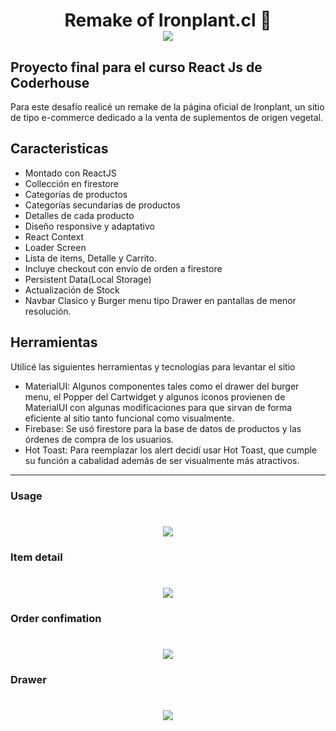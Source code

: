 <h1 align="center"> Remake of Ironplant.cl 🌱
    <br>
    <img src="https://user-images.githubusercontent.com/87249022/200217369-068dad68-8e32-4a4e-be20-75f6f47581c2.png" align="center"></img>
</h1>

## Proyecto final para el curso React Js de Coderhouse

Para este desafío realicé un remake de la página oficial de Ironplant, un sitio de tipo  e-commerce dedicado a la venta de suplementos de origen vegetal. 

## Caracteristicas
- Montado con ReactJS
- Collección en firestore
- Categorías de productos
- Categorías secundarias de productos
- Detalles de cada producto
- Diseño responsive y adaptativo
- React Context
- Loader Screen
- Lista de items, Detalle y Carrito.
- Incluye checkout con envío de orden a firestore
- Persistent Data(Local Storage)
- Actualización de Stock
- Navbar Clasico y Burger menu tipo Drawer en pantallas de menor resolución.

## Herramientas
Utilicé las siguientes herramientas y tecnologías para levantar el sitio
- MaterialUI:
Algunos componentes tales como el drawer del burger menu, el Popper del Cartwidget y algunos íconos provienen de MaterialUI con algunas modificaciones para que sirvan de forma eficiente al sitio tanto funcional como visualmente.
- Firebase: 
Se usó firestore para la base de datos de productos y las órdenes de compra de los usuarios.
- Hot Toast: Para reemplazar los alert decidí usar Hot Toast, que cumple su función a cabalidad además de ser visualmente más atractivos.

___

### Usage
<h1 align="center">
    <img src="https://user-images.githubusercontent.com/87249022/200223646-20f1effa-cbf6-4b32-81c8-1edc0d8b2980.gif" ></img>
</h1>

### Item detail
<h1 align="center">
    <img src="https://user-images.githubusercontent.com/87249022/200223666-c5a7ab0b-4e9d-4a33-a123-9beb99cbdb01.gif" ></img>
</h1>

### Order confimation
<h1 align="center">
    <img src="https://user-images.githubusercontent.com/87249022/200223678-0517da5f-a4b5-4c0b-ba9c-7dccca532c02.gif" ></img>
</h1>

### Drawer
<h1 align="center">
    <img src="https://user-images.githubusercontent.com/87249022/200223685-46f8c79f-f00e-4458-8c6a-d34429663688.gif" ></img>
</h1>

